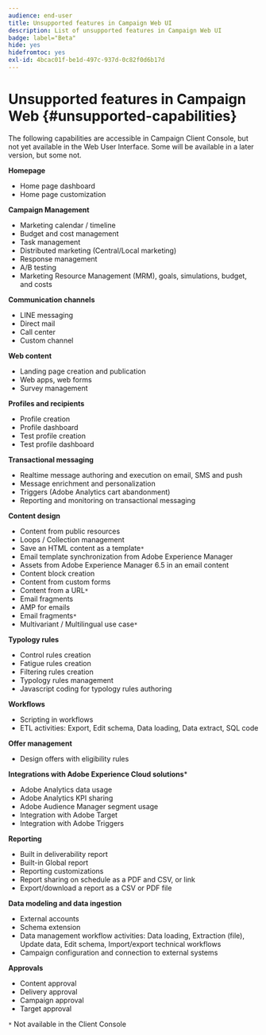 ```yaml
---
audience: end-user
title: Unsupported features in Campaign Web UI
description: List of unsupported features in Campaign Web UI
badge: label="Beta"
hide: yes
hidefromtoc: yes
exl-id: 4bcac01f-be1d-497c-937d-0c82f0d6b17d
---
```

# Unsupported features in Campaign Web {#unsupported-capabilities}

The following capabilities are accessible in Campaign Client Console, but not yet available in the Web User Interface. Some will be available in a later version, but some not. 

**Homepage**

* Home page dashboard
* Home page customization

**Campaign Management**

* Marketing calendar / timeline
* Budget and cost management
* Task management
* Distributed marketing (Central/Local marketing)
* Response management
* A/B testing
* Marketing Resource Management (MRM), goals, simulations, budget, and costs

**Communication channels**

* LINE messaging
* Direct mail
* Call center
* Custom channel

**Web content**

* Landing page creation and publication
* Web apps, web forms
* Survey management

**Profiles and recipients**

* Profile creation
* Profile dashboard
* Test profile creation
* Test profile dashboard

**Transactional messaging**

* Realtime message authoring and execution on email, SMS and push
* Message enrichment and personalization
* Triggers (Adobe Analytics cart abandonment)
* Reporting and monitoring on transactional messaging

**Content design**

* Content from public resources
* Loops / Collection management
* Save an HTML content as a template`*`
* Email template synchronization from Adobe Experience Manager
* Assets from Adobe Experience Manager 6.5 in an email content
* Content block creation
* Content from custom forms
* Content from a URL`*`
* Email fragments
* AMP for emails
* Email fragments`*`
* Multivariant / Multilingual use case`*`

**Typology rules**

* Control rules creation
* Fatigue rules creation
* Filtering rules creation
* Typology rules management
* Javascript coding for typology rules authoring

**Workflows**

* Scripting in workflows
* ETL activities: Export, Edit schema, Data loading, Data extract, SQL code

**Offer management**

* Design offers with eligibility rules

**Integrations with Adobe Experience Cloud solutions***

* Adobe Analytics data usage
* Adobe Analytics KPI sharing
* Adobe Audience Manager segment usage
* Integration with Adobe Target
* Integration with Adobe Triggers

**Reporting**

* Built in deliverability report
* Built-in Global report
* Reporting customizations
* Report sharing on schedule as a PDF and CSV, or link
* Export/download a report as a CSV or PDF file

**Data modeling and data ingestion**

* External accounts
* Schema extension
* Data management workflow activities: Data loading, Extraction (file), Update data, Edit schema, Import/export technical workflows
* Campaign configuration and connection to external systems

**Approvals**

* Content approval
* Delivery approval
* Campaign approval
* Target approval


`*` Not available in the Client Console
